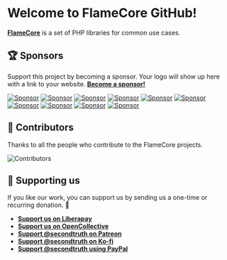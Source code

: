 # Welcome to FlameCore GitHub!

**[FlameCore](https://flamecore.org)** is a set of PHP libraries for common use cases.


## :trophy: Sponsors

Support this project by becoming a sponsor. Your logo will show up here with a link to your website. **[Become a sponsor!](https://opencollective.com/flamecore#sponsor)**

[![Sponsor](https://opencollective.com/flamecore/tiers/sponsor/0/avatar.svg)](https://opencollective.com/flamecore/tiers/sponsor/0/website)
[![Sponsor](https://opencollective.com/flamecore/tiers/sponsor/1/avatar.svg)](https://opencollective.com/flamecore/tiers/sponsor/1/website)
[![Sponsor](https://opencollective.com/flamecore/tiers/sponsor/2/avatar.svg)](https://opencollective.com/flamecore/tiers/sponsor/2/website)
[![Sponsor](https://opencollective.com/flamecore/tiers/sponsor/3/avatar.svg)](https://opencollective.com/flamecore/tiers/sponsor/3/website)
[![Sponsor](https://opencollective.com/flamecore/tiers/sponsor/4/avatar.svg)](https://opencollective.com/flamecore/tiers/sponsor/4/website)
[![Sponsor](https://opencollective.com/flamecore/tiers/sponsor/5/avatar.svg)](https://opencollective.com/flamecore/tiers/sponsor/5/website)
[![Sponsor](https://opencollective.com/flamecore/tiers/sponsor/6/avatar.svg)](https://opencollective.com/flamecore/tiers/sponsor/6/website)
[![Sponsor](https://opencollective.com/flamecore/tiers/sponsor/7/avatar.svg)](https://opencollective.com/flamecore/tiers/sponsor/7/website)
[![Sponsor](https://opencollective.com/flamecore/tiers/sponsor/8/avatar.svg)](https://opencollective.com/flamecore/tiers/sponsor/8/website)
[![Sponsor](https://opencollective.com/flamecore/tiers/sponsor/9/avatar.svg)](https://opencollective.com/flamecore/tiers/sponsor/9/website)


## :tada: Contributors

Thanks to all the people who contribute to the FlameCore projects.

![Contributors](https://opencollective.com/flamecore/contributors.svg?width=890&button=false)


## :gift_heart: Supporting us

If you like our work, you can support us by sending us a one-time or recurring donation. :money_with_wings:

- **[Support us on Liberapay](https://liberapay.com/flamecore/donate)**
- **[Support us on OpenCollective](https://opencollective.com/flamecore)**
- **[Support @secondtruth on Patreon](https://www.patreon.com/secondtruth)**
- **[Support @secondtruth on Ko-fi](https://ko-fi.com/secondtruth)**
- **[Support @secondtruth using PayPal](https://paypal.me/secondtruth)**
